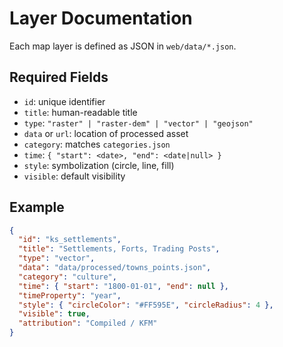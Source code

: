 # Layer Documentation

Each map layer is defined as JSON in `web/data/*.json`.

## Required Fields
- `id`: unique identifier
- `title`: human-readable title
- `type`: `"raster" | "raster-dem" | "vector" | "geojson"`
- `data` or `url`: location of processed asset
- `category`: matches `categories.json`
- `time`: `{ "start": <date>, "end": <date|null> }`
- `style`: symbolization (circle, line, fill)
- `visible`: default visibility

## Example
```json
{
  "id": "ks_settlements",
  "title": "Settlements, Forts, Trading Posts",
  "type": "vector",
  "data": "data/processed/towns_points.json",
  "category": "culture",
  "time": { "start": "1800-01-01", "end": null },
  "timeProperty": "year",
  "style": { "circleColor": "#FF595E", "circleRadius": 4 },
  "visible": true,
  "attribution": "Compiled / KFM"
}
